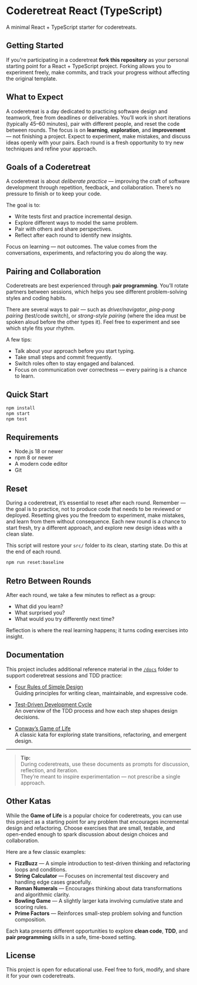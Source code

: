 # Coderetreat React (TypeScript)

A minimal React + TypeScript starter for coderetreats.

## Getting Started

If you're participating in a coderetreat **fork this repository** as your personal starting point for a React + TypeScript project. Forking allows you to experiment freely, make commits, and track your progress without affecting the original template.

## What to Expect

A coderetreat is a day dedicated to practicing software design and teamwork, free from deadlines or deliverables. You’ll work in short iterations (typically 45–60 minutes), pair with different people, and reset the code between rounds. The focus is on **learning**, **exploration**, and **improvement** — not finishing a project. Expect to experiment, make mistakes, and discuss ideas openly with your pairs. Each round is a fresh opportunity to try new techniques and refine your approach.

## Goals of a Coderetreat

A coderetreat is about *deliberate practice* — improving the craft of software development through repetition, feedback, and collaboration. There’s no pressure to finish or to keep your code.

The goal is to:

- Write tests first and practice incremental design.
- Explore different ways to model the same problem.
- Pair with others and share perspectives.
- Reflect after each round to identify new insights.

Focus on learning — not outcomes. The value comes from the conversations, experiments, and refactoring you do along the way.

## Pairing and Collaboration

Coderetreats are best experienced through **pair programming**. You’ll rotate partners between sessions, which helps you see different problem-solving styles and coding habits.  

There are several ways to pair — such as *driver/navigator*, *ping-pong pairing* (test/code switch), or *strong-style pairing* (where the idea must be spoken aloud before the other types it). Feel free to experiment and see which style fits your rhythm.

A few tips:

- Talk about your approach before you start typing.  
- Take small steps and commit frequently.  
- Switch roles often to stay engaged and balanced.  
- Focus on communication over correctness — every pairing is a chance to learn.

## Quick Start

```bash
npm install
npm start
npm test
```

## Requirements

- Node.js 18 or newer
- npm 8 or newer
- A modern code editor
- Git

## Reset

During a coderetreat, it’s essential to reset after each round. Remember — the goal is to practice, not to produce code that needs to be reviewed or deployed. Resetting gives you the freedom to experiment, make mistakes, and learn from them without consequence. Each new round is a chance to start fresh, try a different approach, and explore new design ideas with a clean slate.

This script will restore your `src/` folder to its clean, starting state. Do this at the end of each round.

```bash
npm run reset:baseline
```

## Retro Between Rounds

After each round, we take a few minutes to reflect as a group:

- What did you learn?
- What surprised you?
- What would you try differently next time?

Reflection is where the real learning happens; it turns coding exercises into insight.

## Documentation

This project includes additional reference material in the [`/docs`](./docs) folder to support coderetreat sessions and TDD practice:

- [Four Rules of Simple Design](./docs/four-rules-of-simple-design.md)  
  Guiding principles for writing clean, maintainable, and expressive code.

- [Test-Driven Development Cycle](./docs/tdd-cycle.md)  
  An overview of the TDD process and how each step shapes design decisions.

- [Conway’s Game of Life](./docs/conways-game-of-life.md)  
  A classic kata for exploring state transitions, refactoring, and emergent design.

---

> **Tip:**  
> During coderetreats, use these documents as prompts for discussion, reflection, and iteration.  
> They’re meant to inspire experimentation — not prescribe a single approach.

## Other Katas

While the **Game of Life** is a popular choice for coderetreats, you can use this project as a starting point for any problem that encourages incremental design and refactoring. Choose exercises that are small, testable, and open-ended enough to spark discussion about design choices and collaboration.

Here are a few classic examples:

- **FizzBuzz** — A simple introduction to test-driven thinking and refactoring loops and conditions.  
- **String Calculator** — Focuses on incremental test discovery and handling edge cases gracefully.  
- **Roman Numerals** — Encourages thinking about data transformations and algorithmic clarity.  
- **Bowling Game** — A slightly larger kata involving cumulative state and scoring rules.  
- **Prime Factors** — Reinforces small-step problem solving and function composition.  

Each kata presents different opportunities to explore **clean code**, **TDD**, and **pair programming** skills in a safe, time-boxed setting.

## License

This project is open for educational use. Feel free to fork, modify, and share it for your own coderetreats.